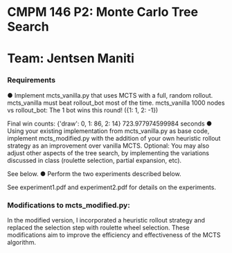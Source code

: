# CMPM 146 P2: Monte Carlo Tree Search
# Team: Jentsen Maniti

### Requirements
●	Implement mcts_vanilla.py that uses MCTS with a full, random rollout. mcts_vanilla must beat rollout_bot most of the time. 
mcts_vanilla 1000 nodes vs rollout_bot:
The 1 bot wins this round! ({1: 1, 2: -1})

Final win counts: {'draw': 0, 1: 86, 2: 14}
723.977974599984  seconds
●	Using your existing implementation from mcts_vanilla.py as base code, implement mcts_modified.py with the addition of your own heuristic rollout strategy as an improvement over vanilla MCTS. Optional: You may also adjust other aspects of the tree search, by implementing the variations discussed in class (roulette selection, partial expansion, etc).

See below.
●	Perform the two experiments described below.

See experiment1.pdf and experiment2.pdf for details on the experiments.

### Modifications to mcts_modified.py:
In the modified version, I incorporated a heuristic rollout strategy and replaced the selection step with roulette wheel selection. 
These modifications aim to improve the efficiency and effectiveness of the MCTS algorithm.
